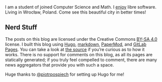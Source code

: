 I am a student of joined Computer Science and Math.
I [enjoy](https://github.com/Arusekk#js-contribution-activity) libre software.
Living in Wrocław, Poland.
Come see this beautiful city in better times!

## Nerd Stuff

The posts on this blog are licensed under the Creative Commons [BY-SA 4.0](https://creativecommons.org/licenses/by-sa/4.0/) license.
I built this blog using [Hugo](https://gohugo.io),
[markdown](https://en.wikipedia.org/wiki/Markdown),
[PaperMod](https://git.io/hugopapermod),
and [GitLab Pages](https://docs.gitlab.com/ee/user/project/pages/).
You can take a look at [the source](https://github.com/Arusekk/arusekk.github.io) if you’re curious as to how it works.
There is no support for comments on this blog, as all its pages are statically generated;
if you truly feel compelled to comment, there are many news aggregators that provide you with such a space.

Huge thanks to [\@piotrpospiech](https://github.com/piotrpospiech) for setting up Hugo for me!

